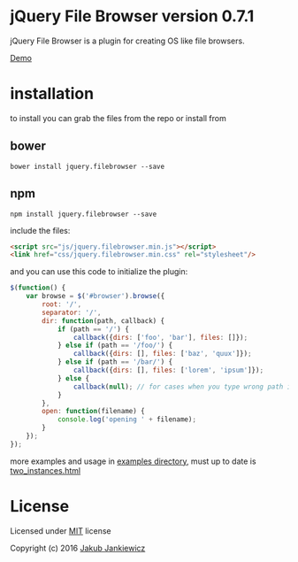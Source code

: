 # jQuery File Browser version 0.7.1

jQuery File Browser is a plugin for creating OS like file browsers.

[Demo](http://codepen.io/jcubic/pen/aBKYRR)

# installation

to install you can grab the files from the repo or install from

## bower

```
bower install jquery.filebrowser --save
```

## npm

```
npm install jquery.filebrowser --save
```

include the files:

```html
<script src="js/jquery.filebrowser.min.js"></script>
<link href="css/jquery.filebrowser.min.css" rel="stylesheet"/>
```

and you can use this code to initialize the plugin:

```javascript
$(function() {
    var browse = $('#browser').browse({
        root: '/',
        separator: '/',
        dir: function(path, callback) {
            if (path == '/') {
                callback({dirs: ['foo', 'bar'], files: []});
            } else if (path == '/foo/') {
                callback({dirs: [], files: ['baz', 'quux']});
            } else if (path == '/bar/') {
                callback({dirs: [], files: ['lorem', 'ipsum']});
            } else {
                callback(null); // for cases when you type wrong path in address bar
            }
        },
        open: function(filename) {
            console.log('opening ' + filename);
        }
    });
});
```

more examples and usage in [examples directory](https://github.com/jcubic/jquery.filebrowser/tree/master/examples), must up to date is [two_instances.html](https://github.com/jcubic/jquery.filebrowser/blob/master/examples/two_instances.html)

# License

Licensed under [MIT](http://opensource.org/licenses/MIT) license

Copyright (c) 2016 [Jakub Jankiewicz](http://jcubic.pl)
